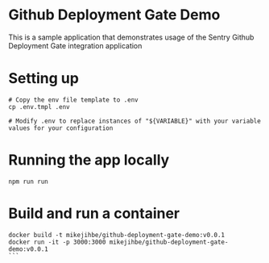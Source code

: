 # Github Deployment Gate Demo

This is a sample application that demonstrates usage of the Sentry Github Deployment Gate integration application

# Setting up

```
# Copy the env file template to .env
cp .env.tmpl .env

# Modify .env to replace instances of "${VARIABLE}" with your variable values for your configuration
```

# Running the app locally

`npm run run`

# Build and run a container

````
docker build -t mikejihbe/github-deployment-gate-demo:v0.0.1
docker run -it -p 3000:3000 mikejihbe/github-deployment-gate-demo:v0.0.1
```


````

